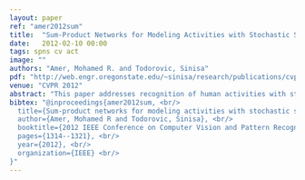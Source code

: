 ```yaml
---
layout: paper
ref: "amer2012sum"
title:  "Sum-Product Networks for Modeling Activities with Stochastic Structure"
date:   2012-02-10 00:00
tags: spns cv act
image: ""
authors: "Amer, Mohamed R. and Todorovic, Sinisa"
pdf: "http://web.engr.oregonstate.edu/~sinisa/research/publications/cvpr12_SPN.pdf"
venue: "CVPR 2012"
abstract: "This paper addresses recognition of human activities with stochastic structure, characterized by variable spacetime arrangements of primitive actions, and conducted by a variable number of actors. We demonstrate that modeling aggregate counts of visual words is surprisingly expressive enough for such a challenging recognition task. An activity is represented by a sum-product network (SPN). SPN is a mixture of bags-of-words (BoWs) with exponentially many mixture components, where subcomponents are reused by larger ones. SPN consists of terminal nodes representing BoWs, and product and sum nodes organized in a number of layers. The products are aimed at encoding particular configurations of primitive actions, and the sums serve to capture their alternative configurations. The connectivity of SPN and parameters of BoW distributions are learned under weak supervision using the EM algorithm. SPN inference amounts to parsing the SPN graph, which yields the most probable explanation (MPE) of the video in terms of activity detection and localization. SPN inference has linear complexity in the number of nodes, under fairly general conditions, enabling fast and scalable recognition. A new Volleyball dataset is compiled and annotated for evaluation. Our classification accuracy and localization precision and recall are superior to those of the state-of-the-art on the benchmark and our Volleyball datasets."
bibtex: "@inproceedings{amer2012sum, <br/>
  title={Sum-product networks for modeling activities with stochastic structure}, <br/>
  author={Amer, Mohamed R and Todorovic, Sinisa}, <br/>
  booktitle={2012 IEEE Conference on Computer Vision and Pattern Recognition}, <br/>
  pages={1314--1321}, <br/>
  year={2012}, <br/>
  organization={IEEE} <br/>
}"
---
```

